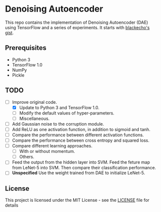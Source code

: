 # Denoising Autoencoder
This repo contains the implementation of Denoising Autoencoder (DAE) using TensorFlow and a series of experiments. It starts with [blackecho's gist](https://gist.github.com/blackecho/3a6e4d512d3aa8aa6cf9).

## Prerequisites
- Python 3
- TensorFlow 1.0
- NumPy
- Pickle

## TODO
- [ ] Improve original code.
  - [x] Update to Python 3 and TensorFlow 1.0.
  - [ ] Modify the default values of hyper-parameters.
  - [ ] Miscellaneous.
- [ ] Add Gaussian noise to the corruption module.
- [ ] Add ReLU as one activation function, in addition to sigmoid and tanh.
- [ ] Compare the performance between different activation functions.
- [ ] Compare the performance between cross entropy and squared loss.
- [ ] Compare different learning approaches.
  - [ ] With or without momentum.
  - [ ] Others.
- [ ] Feed the output from the hidden layer into SVM. Feed the feture map from LeNet-5 into SVM. Then compare their classification performance.
- [ ]  **Unspecified** Use the weight trained from DAE to initialize LeNet-5.

## License
This project is licensed under the MIT License - see the [LICENSE](LICENSE) file for details